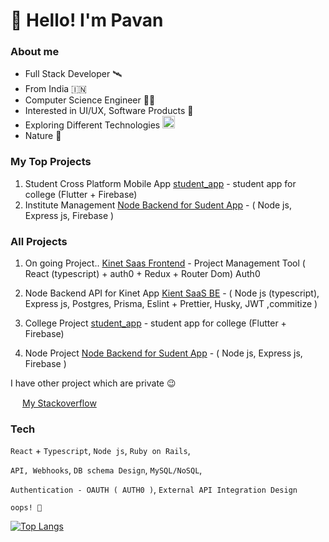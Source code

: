# 👋 Hello! I'm Pavan

### About me
- Full Stack Developer 🛰️
- From India 🇮🇳 <img src="https://emojis.slackmojis.com/emojis/images/1622685103/43065/india.png?1622685103" width="15" />
- Computer Science Engineer 👨‍🎓
- Interested in UI/UX, Software Products 🎨
- Exploring Different Technologies <img src="https://emojis.slackmojis.com/emojis/images/1643514165/1263/terminal.png?1643514165" width="20"/>
- Nature 💚

### My Top Projects
1. Student Cross Platform Mobile App [student_app](https://github.com/pavankumar-v/Student_app) - student app for college (Flutter + Firebase)
2. Institute Management [Node Backend for Sudent App](https://github.com/pavankumar-v/Institution_management) - ( Node js, Express js, Firebase ) 


### All Projects

1. On going Project.. [Kinet Saas Frontend](https://github.com/pavankumar-v/kinet_saas_frontend) - Project Management Tool ( React (typescript) + auth0 + Redux + Router Dom) Auth0

2. Node Backend API for Kinet App [Kient SaaS BE](https://github.com/pavankumar-v/kinet_saas_api) - ( Node js (typescript), Express js, Postgres, Prisma, Eslint + Prettier, Husky, JWT ,commitize )

3. College Project [student_app](https://github.com/pavankumar-v/Student_app) - student app for college (Flutter + Firebase)

4. Node Project [Node Backend for Sudent App](https://github.com/pavankumar-v/Institution_admin_sdk) - ( Node js, Express js, Firebase ) 

I have other project which are private 😉

 <img src="https://emojis.slackmojis.com/emojis/images/1643514084/405/stackoverflow.png?1643514084" width="15"/> [My Stackoverflow](https://stackoverflow.com/users/15915143/pavan-kumar-v)

### Tech

`React` + `Typescript`, `Node js`, `Ruby on Rails`, 

`API, Webhooks`, `DB schema Design`, `MySQL/NoSQL`, 

`Authentication - OAUTH ( AUTH0 )`, `External API Integration Design`

`oops! 🫣`


<!--  [![Pavan's GitHub stats](https://github-readme-stats.vercel.app/api?username=PavanKumar-V&theme=gotham&show_icons=true)](https://github.com/pavankumar-v/github-readme-stats)

<!--  -->
[![Top Langs](https://github-readme-stats.vercel.app/api/top-langs/?username=pavankumar-v&layout=compact)](https://github.com/pavankumarv-V/github-readme-stats)
